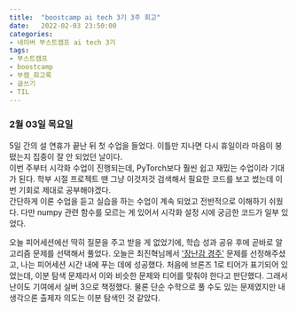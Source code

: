 ```yaml
---
title:  "boostcamp ai tech 3기 3주 회고"
date:   2022-02-03 23:50:00
categories:
- 네이버 부스트캠프 ai tech 3기
tags:
- 부스트캠프
- boostcamp
- 부캠_회고록
- 글쓰기
- TIL
---
```



### 2월 03일 목요일

5일 간의 설 연휴가 끝난 뒤 첫 수업을 들었다. 이틀만 지나면 다시 휴일이라 마음이 붕 떴는지 집중이 잘 안 되었던 날이다.  
이번 주부터 시각화 수업이 진행되는데, PyTorch보다 훨씬 쉽고 재밌는 수업이라 기대가 된다. 학부 시절 프로젝트 땐 그냥 이것저것 검색해서 필요한 코드를 보고 썼는데 이번 기회로 제대로 공부해야겠다.  
간단하게 이론 수업을 듣고 실습을 하는 수업이 계속 되었고 전반적으로 이해하기 쉬웠다. 다만 numpy 관련 함수를 모르는 게 있어서 시각화 설정 시에 궁금한 코드가 일부 있었다.

오늘 피어세션에선 딱히 질문을 주고 받을 게 없었기에, 학습 성과 공유 후에 곧바로 알고리즘 문제를 선택해서 풀었다. 
오늘은 최진혁님께서 ['장난감 경주'](https://www.acmicpc.net/problem/19592) 문제를 선정해주셨고, 나는 피어세션 시간 내에 푸는 데에 성공했다. 처음에 브론즈 1로 티어가 표기되어 있었는데, 
이분 탐색 문제라서 이와 비슷한 문제와 티어를 맞춰야 한다고 판단했다. 그래서 난이도 기여에서 실버 3으로 책정했다. 물론 단순 수학으로 풀 수도 있는 문제였지만 내 생각으론 출제자 의도는 이분 탐색인 것 같았다.
